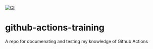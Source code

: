 [![CI](https://github.com/ilivenoble/github-actions-training/actions/workflows/first-github-test-actions.yml/badge.svg?branch=main)](https://github.com/ilivenoble/github-actions-training/actions/workflows/first-github-test-actions.yml)

# github-actions-training
A repo for documenating and testing my knowledge of Github Actions
